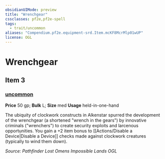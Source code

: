 ```yaml
---
obsidianUIMode: preview
title: "Wrenchgear"
cssclasses: pf2e,pf2e-spell
tags:
  - trait/uncommon
aliases: "Compendium.pf2e.equipment-srd.Item.mcKF8McrMlp01wUP"
license: OGL
---
```

# Wrenchgear
## Item 3
### [uncommon](uncommon "Uncommon Rarity Trait")


**Price** 50 gp; 
**Bulk** L; **Size** med
**Usage** held-in-one-hand

The ubiquity of clockwork constructs in Alkenstar spurred the development of the wrenchgear (a shortened "wrench in the gears") by innovative criminals ("wrenchers") to create security exploits and larcenous opportunities. You gain a +2 item bonus to [[Actions/Disable a Device|Disable a Device]] checks made against clockwork creatures (typically to wind them down).

*Source: Pathfinder Lost Omens Impossible Lands*
*OGL*
